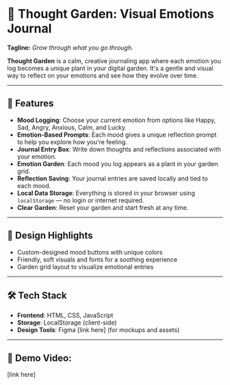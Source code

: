 # 🌱 Thought Garden: Visual Emotions Journal

**Tagline:** _Grow through what you go through._

**Thought Garden** is a calm, creative journaling app where each emotion you log becomes a unique plant in your digital garden. It's a gentle and visual way to reflect on your emotions and see how they evolve over time.

---

## 🌼 Features

- **Mood Logging**: Choose your current emotion from options like Happy, Sad, Angry, Anxious, Calm, and Lucky.
- **Emotion-Based Prompts**: Each mood gives a unique reflection prompt to help you explore how you're feeling.
- **Journal Entry Box**: Write down thoughts and reflections associated with your emotion.
- **Emotion Garden**: Each mood you log appears as a plant in your garden grid.
- **Reflection Saving**: Your journal entries are saved locally and tied to each mood.
- **Local Data Storage**: Everything is stored in your browser using `localStorage` — no login or internet required.
- **Clear Garden**: Reset your garden and start fresh at any time.

---

## 🎨 Design Highlights

- Custom-designed mood buttons with unique colors
- Friendly, soft visuals and fonts for a soothing experience
- Garden grid layout to visualize emotional entries

---

## 🛠️ Tech Stack

- **Frontend**: HTML, CSS, JavaScript
- **Storage**: LocalStorage (client-side)
- **Design Tools**: Figma [link here] (for mockups and assets)

---


## 🎥 Demo Video:

[link here]




